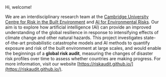 Hi, welcome!

We are an interdisciplinary research team at the [Cambridge University Centre for Risk in the Built Environment](https://www.arct.cam.ac.uk/research/the-martin-centre/risk) and [AI for Environmental Risks](https://ai4er-cdt.esc.cam.ac.uk/). Our aim is to explore how artificial intelligence (AI) can provide an improved understanding of the global resilience in response to intensifying effects of climate change and other natural hazards. This project investigates state-of-the-art probabilistic catastrophe models and AI methods to quantify exposure and risk of the built environment at large scales, and would enable the beginnings of a **global risk audit**, measuring the changes of disaster risk profiles over time to assess whether countries are making progress. For more information, visit our website [https://riskaudit.github.io/](https://riskaudit.github.io/).


